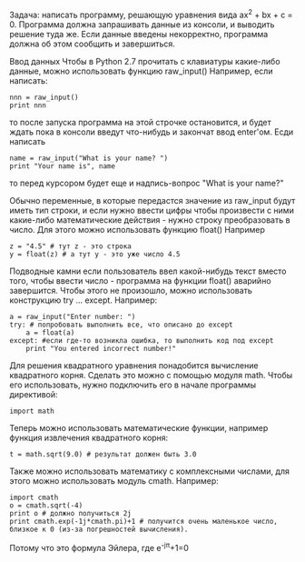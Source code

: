 Задача: написать программу, решающую уравнения вида ax<sup>2</sup> + bx + c = 0.
Программа должна запрашивать данные из консоли, и выводить решение туда же.
Если данные введены некорректно, программа должна об этом сообщить и завершиться.

Ввод данных
Чтобы в Python 2.7 прочитать с клавиатуры какие-либо данные, можно использовать функцию raw_input()
Например, если написать:
```
nnn = raw_input()
print nnn
```
то после запуска программа на этой строчке остановится, и будет ждать пока в консоли введут что-нибудь и закончат ввод enter'ом.
Есди написать
```
name = raw_input("What is your name? ")
print "Your name is", name
```
то перед курсором будет еще и надпись-вопрос "What is your name?"

Обычно переменные, в которые передастся значение из raw_input будут иметь тип строки, и если нужно ввести цифры чтобы произвести с ними какие-либо математические действия - нужно строку преобразовать в число.
Для этого можно использовать функцию float()
Например
```
z = "4.5" # тут z - это строка
y = float(z) # а тут y - это уже число 4.5
```
Подводные камни
если пользователь ввел какой-нибудь текст вместо того, чтобы ввести число - программа на функции float() аварийно завершится. Чтобы этого не произошло, можно использовать конструкцию try ... except. Например:
```
a = raw_input("Enter number: ")
try: # попробовать выполнить все, что описано до except
	a = float(a)
except: #если где-то возникла ошибка, то выполнить код под except
	print "You entered incorrect number!"
```
Для решения квадратного уравнения понадобится вычисление квадратного корня. Сделать это можно с помощью модуля math. Чтобы его использовать, нужно подключить его в начале программы директивой:
```
import math
```
Теперь можно использовать математические функции, например функция извлечения квадратного корня:
```
t = math.sqrt(9.0) # результат должен быть 3.0
```
Также можно использовать математику с комплексными числами, для этого можно использовать модуль cmath. Например:
```
import cmath
o = cmath.sqrt(-4)
print o # должно получиться 2j
print cmath.exp(-1j*cmath.pi)+1 # получится очень маленькое число, близкое к 0 (из-за погрешностей вычисления).
```
Потому что это формула Эйлера, где e<sup>-jπ</sup>+1=0
